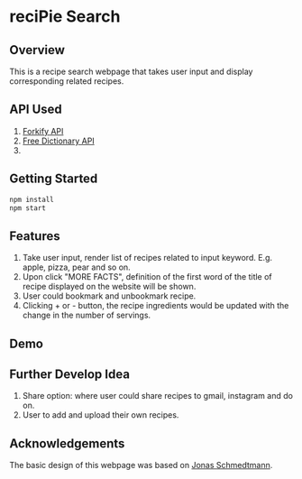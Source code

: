 # reciPie Search

## Overview

This is a recipe search webpage that takes user input and display corresponding related recipes.

## API Used

1. [Forkify API](https://forkify-api.herokuapp.com/)
2. [Free Dictionary API](https://github.com/meetDeveloper/freeDictionaryAPI)
3. []()

## Getting Started

```bash
npm install
npm start
```

## Features

1. Take user input, render list of recipes related to input keyword.
   E.g. apple, pizza, pear and so on.
2. Upon click "MORE FACTS", definition of the first word of the title of recipe displayed on the website will be shown.
3. User could bookmark and unbookmark recipe.
4. Clicking + or - button, the recipe ingredients would be updated with the change in the number of servings.

## Demo

## Further Develop Idea

1. Share option: where user could share recipes to gmail, instagram and do on.
2. User to add and upload their own recipes.

## Acknowledgements

The basic design of this webpage was based on [Jonas Schmedtmann](https://twitter.com/jonasschmedtman).
